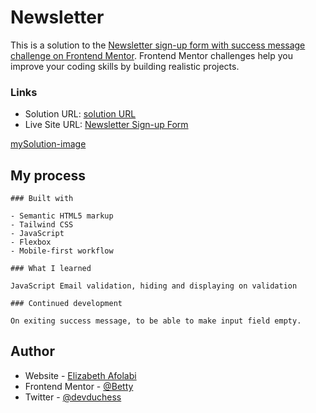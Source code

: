 # Newsletter

This is a solution to the [Newsletter sign-up form with success message challenge on Frontend Mentor](https://www.frontendmentor.io/challenges/newsletter-signup-form-with-success-message-3FC1AZbNrv). Frontend Mentor challenges help you improve your coding skills by building realistic projects.

### Links

- Solution URL: [solution URL](https://github.com/BettyAfolabi/Newsletter)
- Live Site URL: [Newsletter Sign-up Form](https://mynewslettersolution.netlify.app/)

[mySolution-image](./images/Screenshot.png)

## My process

    ### Built with

    - Semantic HTML5 markup
    - Tailwind CSS
    - JavaScript
    - Flexbox
    - Mobile-first workflow

    ### What I learned

    JavaScript Email validation, hiding and displaying on validation

    ### Continued development

    On exiting success message, to be able to make input field empty.

## Author

- Website - [Elizabeth Afolabi](https://www.linkedin.com/in/elizabeth-afolabi-2a6511196/)
- Frontend Mentor - [@Betty](https://www.frontendmentor.io/profile/Betty)
- Twitter - [@devduchess](https://www.twitter.com/devduchess)
